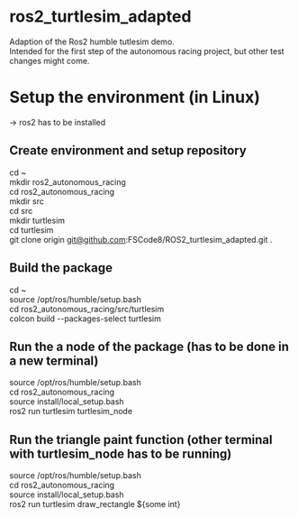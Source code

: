 # ros2_turtlesim_adapted
Adaption of the Ros2 humble tutlesim demo.  
Intended for the first step of the autonomous racing project, but other test changes might come.  

# Setup the environment (in Linux)
  -> ros2 has to be installed  
  
## Create environment and setup repository
cd ~  
mkdir ros2_autonomous_racing  
cd ros2_autonomous_racing  
mkdir src  
cd src  
mkdir turtlesim  
cd turtlesim  
git clone origin git@github.com:FSCode8/ROS2_turtlesim_adapted.git .  

## Build the package 
cd ~  
source /opt/ros/humble/setup.bash  
cd ros2_autonomous_racing/src/turtlesim  
colcon build --packages-select turtlesim  

## Run the a node of the package (has to be done in a new terminal)
source /opt/ros/humble/setup.bash  
cd ros2_autonomous_racing  
source install/local_setup.bash  
ros2 run turtlesim turtlesim_node  

## Run the triangle paint function (other terminal with turtlesim_node has to be running)
source /opt/ros/humble/setup.bash  
cd ros2_autonomous_racing  
source install/local_setup.bash  
ros2 run turtlesim draw_rectangle ${some int}  


